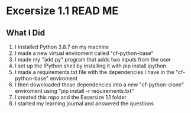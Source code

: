 # Excersize 1.1 READ ME

## What I Did

1. I installed Python 3.8.7 on my machine
2. I made a new virtual enviroment called "cf-python-base"
3. I made my "add.py" program that adds two inputs from the user
4. I set up the IPython shell by installing it with pip install ipython
5. I made a requirements.txt file with the dependencies I have in the "cf-python-base" enviroment
6. I then downloaded those dependencies into a new "cf-python-clone" enviroment using "pip install -r requirements.txt"
7. I created this repo and the Excersize 1.1 folder
8. I started my learning journal and answered the questions
